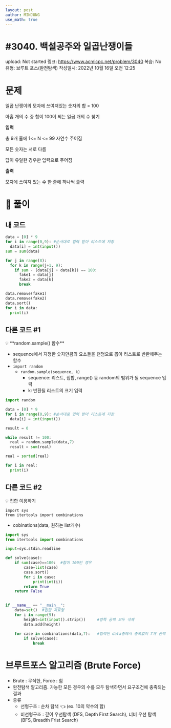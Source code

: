 ```yaml
---
layout: post
author: MINJUNG
use_math: true
---
```


# #3040. 백설공주와 일곱난쟁이들

upload: Not started
링크: https://www.acmicpc.net/problem/3040
복습: No
유형: 브루트 포스(완전탐색)
작성일시: 2022년 10월 16일 오전 12:25

# 문제

일곱 난쟁이의 모자에 쓰여져있는 숫자의 합 = 100

아홉 개의 수 중 합이 100이 되는 일곱 개의 수 찾기

**입력**

총 9개 줄에 1<= N <= 99 자연수 주어짐

모든 숫자는 서로 다름

답이 유일한 경우만 입력으로 주어짐

**출력**

모자에 쓰여져 있는 수 한 줄에 하나씩 출력

# 👀 풀이

## 내 코드

```python
data = [0] * 9
for i in range(0,9): #순서대로 입력 받아 리스트에 저장
  data[i] = int(input())
sum = sum(data)

for j in range(8):
  for k in range(j+1, 9):
    if sum - (data[j] + data[k]) == 100: 
      fake1 = data[j]
      fake2 = data[k]
      break

data.remove(fake1)
data.remove(fake2)
data.sort()
for i in data:
  print(i)
```

## 다른 코드 #1

<aside>
💡 **random.sample() 함수**

</aside>

- sequence에서 지정한 숫자만큼의 요소들을 랜덤으로 뽑아 리스트로 반환해주는 함수
- `import random`
    - `random.sample(sequence, k)`
        - sequence: 리스트, 집합, range() 등 random의 범위가 될 sequence 입력
        - k: 반환될 리스트의 크기 입력

```python
import random

data = [0] * 9
for i in range(0,9): #순서대로 입력 받아 리스트에 저장
  data[i] = int(input())

result = 0

while result != 100:
  real = random.sample(data,7)
  result = sum(real)

real = sorted(real)

for i in real:
  print(i)
```

## 다른 코드 #2

<aside>
💡 집합 이용하기

</aside>

```
import sys
from itertools import combinations
```

- cobinations(data, 원하는 list개수)

```python
import sys
from itertools import combinations

input=sys.stdin.readline

def solve(case):
    if sum(case)==100:  #합이 100인 경우 
        case=list(case)
        case.sort()
        for i in case:
            print(int(i))
        return True
    return False
     

if __name__ == "__main__":
    data=set()  #집합 자료형
    for i in range(9):
        height=int(input().strip())     #양쪽 공백 모두 삭제
        data.add(height)
     
    for case in combinations(data,7):   #입력된 data중에서 중복없이 7개 선택
        if solve(case):
            break
```

# **브루트포스 알고리즘 (Brute Force)**

- Brute : 무식한, Force : 힘
- 완전탐색 알고리즘. 가능한 모든 경우의 수를 모두 탐색하면서 요구조건에 충족되는 결과
- 종류
    - 선형구조 : 순차 탐색 👈 (ex. 10의 약수의 합)
    - 비선형구조 : 깊이 우선탐색 (DFS, Depth First Search), 너비 우선 탐색 (BFS, Breadth Frist Search)